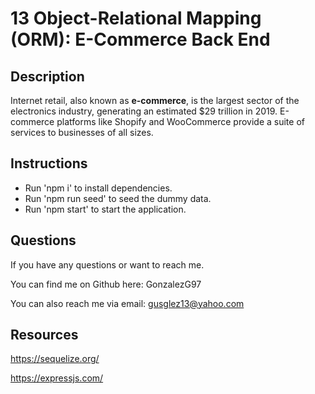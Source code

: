 # 13 Object-Relational Mapping (ORM): E-Commerce Back End

## Description

Internet retail, also known as **e-commerce**, is the largest sector of the electronics industry, generating an estimated $29 trillion in 2019. E-commerce platforms like Shopify and WooCommerce provide a suite of services to businesses of all sizes. 

## Instructions

* Run 'npm i' to install dependencies.
* Run 'npm run seed' to seed the dummy data.
* Run 'npm start' to start the application.


## Questions

If you have any questions or want to reach me.

You can find me on Github here: GonzalezG97

You can also reach me via email: gusglez13@yahoo.com

## Resources

https://sequelize.org/

https://expressjs.com/